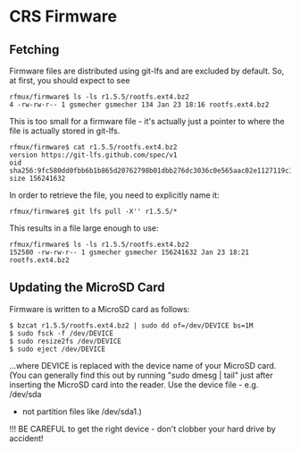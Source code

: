 # CRS Firmware

## Fetching

Firmware files are distributed using git-lfs and are excluded by default.
So, at first, you should expect to see

    rfmux/firmware$ ls -ls r1.5.5/rootfs.ext4.bz2
    4 -rw-rw-r-- 1 gsmecher gsmecher 134 Jan 23 18:16 rootfs.ext4.bz2

This is too small for a firmware file - it's actually just a pointer to where
the file is actually stored in git-lfs.

    rfmux/firmware$ cat r1.5.5/rootfs.ext4.bz2
    version https://git-lfs.github.com/spec/v1
    oid sha256:9fc580dd0fbb6b1b865d20762798b01dbb276dc3036c0e565aac02e1127119c1
    size 156241632

In order to retrieve the file, you need to explicitly name it:

    rfmux/firmware$ git lfs pull -X'' r1.5.5/*

This results in a file large enough to use:

    rfmux/firmware$ ls -ls r1.5.5/rootfs.ext4.bz2
    152580 -rw-rw-r-- 1 gsmecher gsmecher 156241632 Jan 23 18:21 rootfs.ext4.bz2

## Updating the MicroSD Card

Firmware is written to a MicroSD card as follows:

    $ bzcat r1.5.5/rootfs.ext4.bz2 | sudo dd of=/dev/DEVICE bs=1M
    $ sudo fsck -f /dev/DEVICE
    $ sudo resize2fs /dev/DEVICE
    $ sudo eject /dev/DEVICE

...where DEVICE is replaced with the device name of your MicroSD card.  (You
can generally find this out by running "sudo dmesg | tail" just after inserting
the MicroSD card into the reader. Use the device file - e.g. /dev/sda
- not partition files like /dev/sda1.)

!!! BE CAREFUL to get the right device - don't clobber your hard drive by accident!
